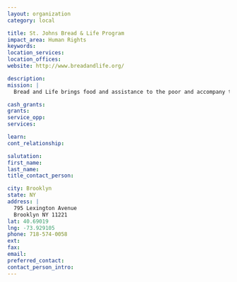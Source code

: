 ```yaml
---
layout: organization
category: local

title: St. Johns Bread & Life Program
impact_area: Human Rights
keywords: 
location_services: 
location_offices: 
website: http://www.breadandlife.org/

description: 
mission: |
  Bread and Life brings food and assistance to the poor and accompany them on their journey to wholeness by providing necessary services. As an organization, we are called upon to live out this mission by respecting the inherent dignity of those who are poor, and by meeting the immediate needs of those living in poverty while providing avenues and challenges to move the people we serve out of poverty.

cash_grants: 
grants: 
service_opp: 
services: 

learn: 
cont_relationship: 

salutation: 
first_name: 
last_name: 
title_contact_person: 

city: Brooklyn
state: NY
address: |
  795 Lexington Avenue     
  Brooklyn NY 11221
lat: 40.69019
lng: -73.929105
phone: 718-574-0058
ext: 
fax: 
email: 
preferred_contact: 
contact_person_intro: 
---
```

